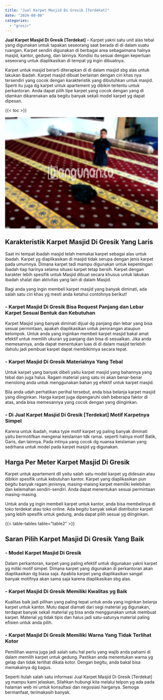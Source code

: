 ```yaml
---
title: "Jual Karpet Masjid Di Gresik [Terdekat]"
date: "2024-08-08"
categories: 
  - "grosir"
---
```


**Jual Karpet Masjid Di Gresik \[Terdekat\]** – Karpet yakni satu unit alas tebal yang digunakan untuk tapakan seseorang saat berada di di dalam suatu ruangan. Karpet sendiri digunakan di berbagai area sebagaimana halnya masjid, kantor, gedung, dan lainnya. Kondisi itu sesuai dengan keperluan seseorang untuk diaplikasikan di tempat yg ingin dibuatnya.

Karpet untuk masjid berarti diterapkan di di dalam masjid sbg alas untuk lakukan ibadah. Karpet masjid dibuat berlainan dengan ciri khas nya tersendiri yang cocok dengan karakteristik yang dibutuhkan untuk masjid. Sperti itu juga dg karpet untuk apartement yg dibikin tertentu untuk perkantoran. Anda dapat pilih tipe karpet yang cocok dengan yang di idamkan dikarenakan ada begitu banyak sekali model karpet yg dapat dipesan.

{{< toc >}}

![Jual Karpet Masjid Di Gresik [Terdekat]](/images/grosir-karpet-murah-34.png)

## Karakteristik Karpet Masjid Di Gresik Yang Laris

Saat ini tempat ibadah masjid telah memakai karpet sebagai alas untuk ibadah. Karpet yg diaplikasikan di masjid tidak serupa dengan jenis karpet pada umumnya. Dimana karpet tadi mampu digunakan untuk kepentingan ibadah tiap harinya selama situasi karpet tetap bersih. Karpet dengan karakter lebih spesifik untuk Masjid dibuat secara khusus untuk lakukan ibadah shalat dan aktivitas yang lain di dalam Masjid.

Bagi anda yang ingin membeli karpet masjid yang banyak diminati, ada salah satu ciri khas yg mesti anda ketahui contohnya berikut!

### \- Karpet Masjid Di Gresik Bisa Request Panjang dan Lebar Karpet Sesuai Bentuk dan Kebutuhan

Karpet Masjid yang banyak diminati dijual dg panjang dan lebar yang bisa sesuai permintaan, apakah diaplikasikan untuk perorangan ataupun kelompok. Untuk anda yang inginkan membeli karpet masjid bakal amat efektif untuk memliih ukuran yg panjang dan bisa di sesuaikan. Jika anda memesannya, anda dapat menentukan luas di di dalam masjid terlebih dahulu jadi pembuat karpet dapat membikinnya secara tepat.

### \- Karpet Masjid Di Gresik Materialnya Yang Tebal

Untuk karpet yang banyak dibeli yaitu karpet masjid yang bahannya yang tebal dan juga halus. Ragam material yang satu ini akan benar-benar menolong anda untuk menggunakan bahan yg efektif untuk karpet masjid.

Bila anda udah perhatikan perihal tersebut, anda bisa belanja karpet masjid yang diinginkan. Harga karpet juga dipengaruhi oleh beberapa faktor di atas, anda bisa memesannya yang cocok dengan yang diinginkan.

### \- Di Jual Karpet Masjid Di Gresik \[Terdekat\] Motif Karpetnya Simpel

Karena untuk ibadah, maka type motif karpet yg paling banyak diminati yaitu bermotifkan mengenai keislaman tdk ramai. seperti halnya motif Batik, Garis, dan lainnya. Pada intinya yang cocok dg nuansa keislaman yang sedrhana untuk model pada karpet masjid yg digunakan.

## Harga Per Meter Karpet Masjid Di Gresik

Karpet untuk apartement dll yaitu salah satu model karpet yg didesain atau dibikin spesifik untuk kebutuhan kantor. Karpet yang diaplikasikan pun begitu banyak ragam jenisnya, masing-maisng karpet memiliki kelebihan dan kelemahan sendiri-sendiri. Anda dapat menentukan sesuai permintaan masing-masing.

Untuk anda yg ingin membeli karpet untuk kantor, anda bisa membelinya di toko terdekat atau toko online. Ada begitu banyak sekali distributor karpet yang lebih spesifik untuk gedung, anda dapat pilih sesuai yg diinginkan.

{{< table-tables table="table2" >}}

## Saran Pilih Karpet Masjid Di Gresik Yang Baik

### \- Model Karpet Masjid Di Gresik

Dalam perkantoran, karpet yang paling efektif untuk digunakan yakni karpet yg miliki motif simpel. Dimana karpet yang digunakan di perkantoran akan diaplikasikan dg biasa saja. Apabila karpet yang diaplikasikan sangat banyak motifnya akan sama saja karena diaplikasikan sbg alas.

### \- Karpet Masjid Di Gresik Memiliki Kwalitas yg Baik

Kualitas baik jadi pilihan yang paling tepat untuk anda yang inginkan belanja karpet untuk kantor. Mutu dapat diamati dari segi material yg digunakan, terdapat banyak sekali material yg bisa anda menggunakan untuk membuat karpet. Material yg tidak tipis dan halus jadi satu-satunya material paling efisien untuk anda pilih.

### \- Karpet Masjid Di Gresik Memiliki Warna Yang Tidak Terlihat Kotor

Pemilihan warna juga jadi salah satu hal perlu yang wajib anda pahami di dalam memilih karpet untuk gedung. Pastikan anda menentukan warna yg gelap dan tidak terlihat dikala kotor. Dengan begitu, anda bakal bisa memakainya dg bagus.

Seperti itulah salah satu informasi Jual Karpet Masjid Di Gresik \[Terdekat\] yg mampu kami jelaskan, Silahkan hubungi kita melalui telpon yg ada pada halaman web ini untuk konsultasi dan negosiasi harganya. Semoga bermanfaat, terimakasih banyak.
